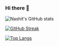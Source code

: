 ### Hi there 👋
![Nashit's GitHub stats](https://github-readme-stats.vercel.app/api?username=barqx&theme=dracula&show_icons=true&include_all_commits=true)

[![GitHub Streak]( https://github-readme-streak-stats-eight.vercel.app/?user=BARQx&theme=dracula)](https://git.io/streak-stats)

[![Top Langs](https://github-readme-stats.vercel.app/api/top-langs/?username=barqx&layout=compact&theme=dracula)](https://github.com/anuraghazra/github-readme-stats)
